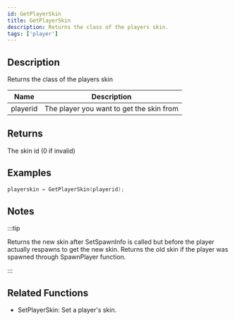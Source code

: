 ```yaml
---
id: GetPlayerSkin
title: GetPlayerSkin
description: Returns the class of the players skin.
tags: ['player']
---
```


<TagLinks />

## Description

Returns the class of the players skin


| Name | Description |
|------|-------------|
|playerid | The player you want to get the skin from|


## Returns

The skin id (0 if invalid)


## Examples


```c
playerskin = GetPlayerSkin(playerid);
```


## Notes

:::tip


 Returns the new skin after SetSpawnInfo is called but before the player actually respawns to get the new skin.
 Returns the old skin if the player was spawned through SpawnPlayer function.

:::


## Related Functions


-  SetPlayerSkin: Set a player's skin.